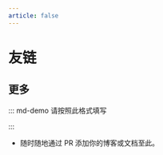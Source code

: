 ```yaml
---
article: false
---
```


# 友链

<SiteInfo
  name="小奏笔记"
  desc="一个鸽子的网站"
  logo="https://www.mofuc.cn/zb_users/upload/2024/10/20241025183536172985253620223.jpg"
  url="https://www.mofuc.cn"
  preview="https://s2.loli.net/2025/05/13/QL28DgP7sYxSIyV.png"
/>
<SiteInfo
  name="NetGo"
  desc="一款内网穿透服务，轻松搭建属于您自己的个人网站"
  logo="https://natgo.cn/static/img/logo64.png"
  url="https://natgo.cn"
  preview="https://s2.loli.net/2025/05/13/1Hcp94lA6mnCXGf.png"
/>
<SiteInfo
  name="Lazy's Blog"
  desc="Share somethings with you"
  logo="https://q1.qlogo.cn/g?b=qq&nk=2211717435&s=640"
  url="https://blog.imlazy.ink:233"
  preview="https://s2.loli.net/2025/05/13/Zb2HVmaQfPMWKej.png"
/>
<SiteInfo
  name="上杉夏相の小窝"
  desc="干啥啥不行，摸鱼第一名"
  logo="https://cos-shanghai-01-1301223281.cos.ap-shanghai.myqcloud.com/box/imgs/youmu-header.webp"
  url="https://blog.konpaku.cn"
  preview="https://s2.loli.net/2025/05/13/gGry2OUiJ1TDhIc.png"
/>
<SiteInfo
  name="音铃的博客"
  desc="河流终将汇入大海，最后还是回到了平平无奇的样子"
  logo="https://blog.iin0.cn/author.png"
  url="https://blog.iin0.cn"
  repo="https://github.com/Twiyin0/twiyin0.github.io"
  preview="https://s2.loli.net/2025/05/13/vCXPmZfSjQcTOKD.png"
/>
<SiteInfo
  name="Wapriaily"
  desc="目之所及皆是回忆，心之所想皆是过往，眼之所看皆是遗憾。"
  logo="https://www.wapriaily.com/photo/wapriaily.jpg"
  url="https://blog.wapriaily.com"
  preview="https://s2.loli.net/2025/05/13/SUsQT6D1eJHoyMu.png"
/>
<SiteInfo
  name="冰凌"
  desc="不要温和的走进那个良夜。"
  logo="https://avatars.githubusercontent.com/u/34296329"
  url="https://icewk.org/"
  preview="https://icewk.org/_next/static/media/icewk_web.0b579282.webp"
/>

## 更多

::: md-demo 请按照此格式填写

<SiteInfo
  name="师叔の小窝"
  desc="人生没有后悔，我们只能尽力去不让自己后悔"
  url="https://blog.vlssu.com"
  logo="https://blog.vlssu.com/head.png"
  repo="https://github.com/vlssu/vlssu.github.io"
  preview="https://blog.vlssu.com/assets/images/blog_preview.png"
/>

:::

- 随时随地通过 PR 添加你的博客或文档至此。
